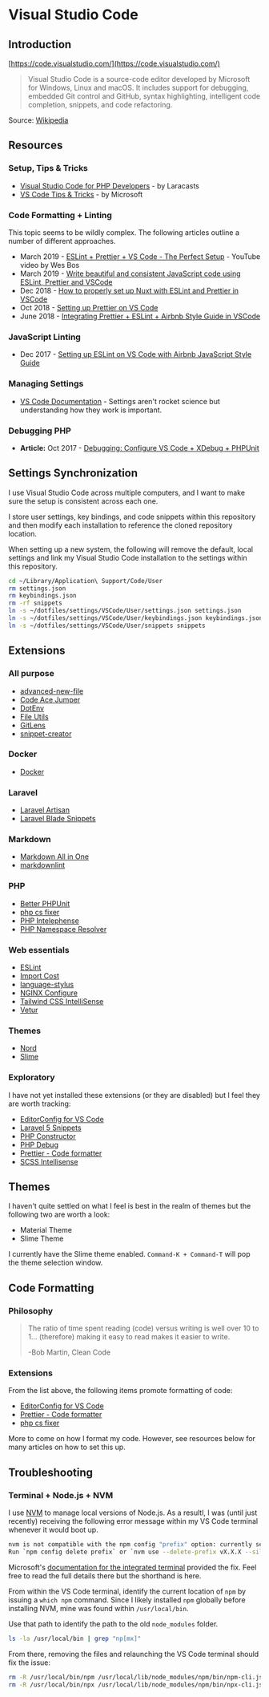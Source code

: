# Visual Studio Code

## Introduction

[https://code.visualstudio.com/](https://code.visualstudio.com/)

> Visual Studio Code is a source-code editor developed by Microsoft for Windows, Linux and macOS. It includes support for debugging, embedded Git control and GitHub, syntax highlighting, intelligent code completion, snippets, and code refactoring.

Source: [Wikipedia](https://en.wikipedia.org/wiki/Visual_Studio_Code)

## Resources

### Setup, Tips & Tricks

* [Visual Studio Code for PHP Developers](https://laracasts.com/series/visual-studio-code-for-php-developers) - by Laracasts
* [VS Code Tips & Tricks](https://github.com/Microsoft/vscode-docs/blob/master/docs/getstarted/tips-and-tricks.md) - by Microsoft

### Code Formatting + Linting

This topic seems to be wildly complex. The following articles outline a number of different approaches.

* March 2019 - [ESLint + Prettier + VS Code - The Perfect Setup](https://www.youtube.com/watch?v=lHAeK8t94as) - YouTube video by Wes Bos
* March 2019 - [Write beautiful and consistent JavaScript code using ESLint, Prettier and VSCode](https://hackernoon.com/write-beautiful-and-consistent-javascript-code-using-eslint-prettier-and-vscode-760837fdef89)
* Dec 2018 - [How to properly set up Nuxt with ESLint and Prettier in VSCode](https://medium.com/@gogl.alex/how-to-properly-set-up-eslint-with-prettier-for-vue-or-nuxt-in-vscode-e42532099a9c)
* Oct 2018 - [Setting up Prettier on VS Code](https://travishorn.com/setting-up-prettier-on-vs-code-1fd5e5a43523)
* June 2018 - [Integrating Prettier + ESLint + Airbnb Style Guide in VSCode](https://blog.echobind.com/integrating-prettier-eslint-airbnb-style-guide-in-vscode-47f07b5d7d6a)

### JavaScript Linting

* Dec 2017 - [Setting up ESLint on VS Code with Airbnb JavaScript Style Guide](https://travishorn.com/setting-up-eslint-on-vs-code-with-airbnb-javascript-style-guide-6eb78a535ba6)

### Managing Settings

* [VS Code Documentation](https://vscode.readthedocs.io/en/latest/getstarted/settings/) - Settings aren't rocket science but understanding how they work is important.

### Debugging PHP

* **Article:** Oct 2017 - [Debugging: Configure VS Code + XDebug + PHPUnit](https://tighten.co/blog/configure-vscode-to-debug-phpunit-tests-with-xdebug)

## Settings Synchronization

I use Visual Studio Code across multiple computers, and I want to make sure the setup is consistent across each one.

I store user settings, key bindings, and code snippets within this repository and then modify each installation to reference the cloned repository location.

When setting up a new system, the following will remove the default, local settings and link my Visual Studio Code installation to the settings within this repository.

```bash
cd ~/Library/Application\ Support/Code/User
rm settings.json
rm keybindings.json
rm -rf snippets
ln -s ~/dotfiles/settings/VSCode/User/settings.json settings.json
ln -s ~/dotfiles/settings/VSCode/User/keybindings.json keybindings.json
ln -s ~/dotfiles/settings/VSCode/User/snippets snippets
```

## Extensions

### All purpose

* [advanced-new-file](https://marketplace.visualstudio.com/items?itemName=patbenatar.advanced-new-file)
* [Code Ace Jumper](https://marketplace.visualstudio.com/items?itemName=lucax88x.codeacejumper)
* [DotEnv](https://marketplace.visualstudio.com/items?itemName=mikestead.dotenv)
* [File Utils](https://marketplace.visualstudio.com/items?itemName=sleistner.vscode-fileutils)
* [GitLens](https://marketplace.visualstudio.com/items?itemName=eamodio.gitlens)
* [snippet-creator](https://marketplace.visualstudio.com/items?itemName=nikitakunevich.snippet-creator)

### Docker

* [Docker](https://marketplace.visualstudio.com/items?itemName=ms-azuretools.vscode-docker)

### Laravel

* [Laravel Artisan](https://marketplace.visualstudio.com/items?itemName=ryannaddy.laravel-artisan)
* [Laravel Blade Snippets](https://marketplace.visualstudio.com/items?itemName=onecentlin.laravel-blade)

### Markdown

* [Markdown All in One](https://marketplace.visualstudio.com/items?itemName=yzhang.markdown-all-in-one)
* [markdownlint](https://marketplace.visualstudio.com/items?itemName=DavidAnson.vscode-markdownlint)

### PHP

* [Better PHPUnit](https://marketplace.visualstudio.com/items?itemName=calebporzio.better-phpunit)
* [php cs fixer](https://marketplace.visualstudio.com/items?itemName=junstyle.php-cs-fixer)
* [PHP Intelephense](https://marketplace.visualstudio.com/items?itemName=bmewburn.vscode-intelephense-client)
* [PHP Namespace Resolver](https://marketplace.visualstudio.com/items?itemName=mehedidracula.php-namespace-resolver)

### Web essentials

* [ESLint](https://marketplace.visualstudio.com/items?itemName=dbaeumer.vscode-eslint)
* [Import Cost](https://marketplace.visualstudio.com/items?itemName=wix.vscode-import-cost)
* [language-stylus](https://marketplace.visualstudio.com/items?itemName=sysoev.language-stylus)
* [NGINX Configure](https://marketplace.visualstudio.com/items?itemName=william-voyek.vscode-nginx)
* [Tailwind CSS IntelliSense](https://marketplace.visualstudio.com/items?itemName=bradlc.vscode-tailwindcss)
* [Vetur](https://marketplace.visualstudio.com/items?itemName=octref.vetur)

### Themes

* [Nord](https://marketplace.visualstudio.com/items?itemName=arcticicestudio.nord-visual-studio-code)
* [Slime](https://marketplace.visualstudio.com/items?itemName=smlombardi.slime)

### Exploratory

I have not yet installed these extensions (or they are disabled) but I feel they are worth tracking:

* [EditorConfig for VS Code](https://marketplace.visualstudio.com/itemdetails?itemName=EditorConfig.EditorConfig)
* [Laravel 5 Snippets](https://marketplace.visualstudio.com/items?itemName=onecentlin.laravel5-snippets)
* [PHP Constructor](https://marketplace.visualstudio.com/items?itemName=MehediDracula.php-constructor)
* [PHP Debug](https://marketplace.visualstudio.com/items?itemName=felixfbecker.php-debug)
* [Prettier - Code formatter](https://marketplace.visualstudio.com/items?itemName=esbenp.prettier-vscode)
* [SCSS Intellisense](https://marketplace.visualstudio.com/items?itemName=mrmlnc.vscode-scss)

## Themes

I haven't quite settled on what I feel is best in the realm of themes but the following two are worth a look:

* Material Theme
* Slime Theme

I currently have the Slime theme enabled. `Command-K + Command-T` will pop the theme selection window.

## Code Formatting

### Philosophy

> The ratio of time spent reading (code) versus writing is well over 10 to 1... (therefore) making it easy to read makes it easier to write.
> 
> -Bob Martin, Clean Code

### Extensions

From the list above, the following items promote formatting of code:

* [EditorConfig for VS Code](https://marketplace.visualstudio.com/itemdetails?itemName=EditorConfig.EditorConfig)
* [Prettier - Code formatter](https://marketplace.visualstudio.com/items?itemName=esbenp.prettier-vscode)
* [php cs fixer](https://marketplace.visualstudio.com/items?itemName=junstyle.php-cs-fixer)

More to come on how I format my code. However, see resources below for many articles on how to set this up.

## Troubleshooting

### Terminal + Node.js + NVM

I use [NVM](https://github.com/creationix/nvm/) to manage local versions of Node.js. As a resultl, I was (until just recently) receiving the following error message within my VS Code terminal whenever it would boot up.

```bash
nvm is not compatible with the npm config "prefix" option: currently set to "/usr/local"
Run `npm config delete prefix` or `nvm use --delete-prefix vX.X.X --silent` to unset it
```

Microsoft's [documentation for the integrated terminal](https://github.com/Microsoft/vscode-docs/blob/master/docs/editor/integrated-terminal.md#why-is-nvm-complaining-about-a-prefix-option-when-the-integrated-terminal-is-launched) provided the fix. Feel free to read the full details there but the shorthand is here.

From within the VS Code terminal, identify the current location of `npm` by issuing a `which npm` command. Since I likely installed `npm` globally before installing NVM, mine was found within `/usr/local/bin`.

Use that path to identify the path to the old `node_modules` folder.

```bash
ls -la /usr/local/bin | grep "np[mx]"
```

From there, removing the files and relaunching the VS Code terminal should fix the issue:

```bash
rm -R /usr/local/bin/npm /usr/local/lib/node_modules/npm/bin/npm-cli.js
rm -R /usr/local/bin/npx /usr/local/lib/node_modules/npm/bin/npx-cli.js
```
